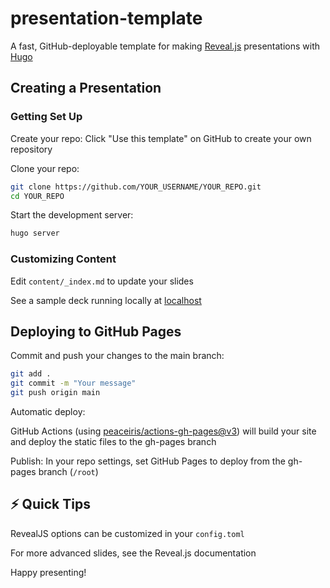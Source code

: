 # presentation-template
A fast, GitHub-deployable template for making [Reveal.js](https://github.com/joshed-io/reveal-hugo) presentations with [Hugo](https://gohugo.io/)

## Creating a Presentation
### Getting Set Up
Create your repo: Click "Use this template" on GitHub to create your own repository

Clone your repo:
```sh
git clone https://github.com/YOUR_USERNAME/YOUR_REPO.git
cd YOUR_REPO
```

Start the development server:

```sh
hugo server
```

### Customizing Content

Edit `content/_index.md` to update your slides

See a sample deck running locally at [localhost](http://localhost:1313/PLACEHOLDER_REPOSITORY_NAME/#/)

## Deploying to GitHub Pages

Commit and push your changes to the main branch:

``` sh
git add .
git commit -m "Your message"
git push origin main
```

Automatic deploy:

GitHub Actions (using [peaceiris/actions-gh-pages@v3](https://github.com/peaceiris/actions-gh-pages)) will build your site and deploy the static files to the gh-pages branch

Publish:
In your repo settings, set GitHub Pages to deploy from the gh-pages branch (`/root`)

## ⚡️ Quick Tips
RevealJS options can be customized in your `config.toml`

For more advanced slides, see the Reveal.js documentation

Happy presenting!